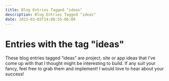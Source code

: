 ```yaml
---
title: Blog Entries Tagged "ideas"
description: Blog Entries Tagged "ideas"
date: 2023-03-03T14:08:55-06:00
---
```

# Entries with the tag "ideas"

These blog entries tagged “ideas” are project, site or app ideas that I’ve come up with that I thought might be interesting to build. If any suit your fancy, feel free to grab them and implement! I would love to hear about your success!
